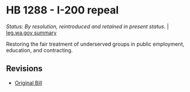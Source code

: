 # HB 1288 - I-200 repeal
*Status: By resolution, reintroduced and retained in present status.* | [leg.wa.gov summary](https://app.leg.wa.gov/billsummary?BillNumber=1288&Year=2021)

Restoring the fair treatment of underserved groups in public employment, education, and contracting.

## Revisions
* [Original Bill](1/)